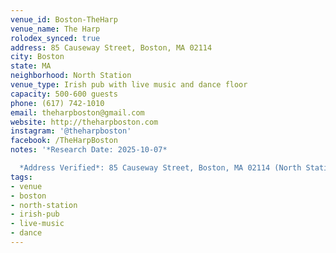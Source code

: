 ```yaml
---
venue_id: Boston-TheHarp
venue_name: The Harp
rolodex_synced: true
address: 85 Causeway Street, Boston, MA 02114
city: Boston
state: MA
neighborhood: North Station
venue_type: Irish pub with live music and dance floor
capacity: 500-600 guests
phone: (617) 742-1010
email: theharpboston@gmail.com
website: http://theharpboston.com
instagram: '@theharpboston'
facebook: /TheHarpBoston
notes: '*Research Date: 2025-10-07*

  *Address Verified*: 85 Causeway Street, Boston, MA 02114 (North Station)'
tags:
- venue
- boston
- north-station
- irish-pub
- live-music
- dance
---
```

